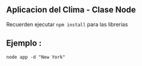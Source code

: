 ## Aplicacion del Clima - Clase Node 

Recuerden ejecutar ```npm install``` para las librerias 

## Ejemplo :
```
node app -d "New York"

```